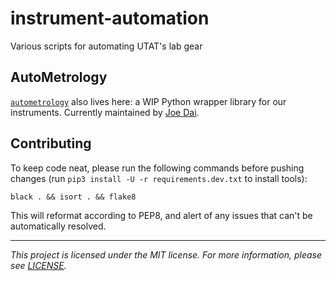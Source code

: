 # instrument-automation
Various scripts for automating UTAT's lab gear

## AutoMetrology

[`autometrology`](./autometrology) also lives here: a WIP Python wrapper library for our instruments. Currently maintained by [Joe Dai](https://github.com/jdtech3).

## Contributing 
To keep code neat, please run the following commands before pushing changes (run `pip3 install -U -r requirements.dev.txt` to install tools):
```
black . && isort . && flake8
```
This will reformat according to PEP8, and alert of any issues that can't be automatically resolved. 

---

*This project is licensed under the MIT license. For more information, please see [LICENSE](./LICENSE).*
